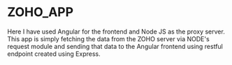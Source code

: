 # ZOHO_APP
Here I have used Angular for the frontend and Node JS as the proxy server.
This app is simply fetching the data from the ZOHO server via NODE's request module and sending that data to the Angular frontend using restful endpoint created using Express.

